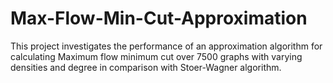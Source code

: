# Max-Flow-Min-Cut-Approximation
This project investigates the performance of an approximation algorithm for calculating Maximum flow minimum cut over 7500 graphs with varying densities and degree in comparison with Stoer-Wagner algorithm. 
